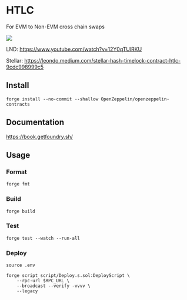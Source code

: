 # HTLC

For EVM to Non-EVM cross chain swaps


[![](https://github.com/leon-do/hash-timelock-contract/assets/19412160/698f151d-e11e-452e-877f-24b760dcd4c7)]([https://codecademy.com](https://www.youtube.com/watch?v=12Y0qTUlRKU))

LND: https://www.youtube.com/watch?v=12Y0qTUlRKU

Stellar: https://leondo.medium.com/stellar-hash-timelock-contract-htlc-9cdc998999c5

## Install

```shell
forge install --no-commit --shallow OpenZeppelin/openzeppelin-contracts
```

## Documentation

https://book.getfoundry.sh/

## Usage

### Format

```shell
forge fmt
```

### Build

```shell
forge build
```

### Test

```shell
forge test --watch --run-all
```

### Deploy

```shell
source .env

forge script script/Deploy.s.sol:DeployScript \
    --rpc-url $RPC_URL \
    --broadcast --verify -vvvv \
    --legacy
```
